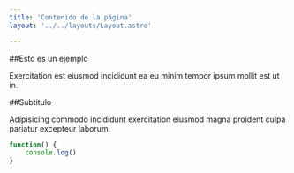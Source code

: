 ```yaml
---
title: 'Contenido de la página'
layout: '../../layouts/Layout.astro'

---
```



##Esto es un ejemplo 

Exercitation est eiusmod incididunt ea eu minim tempor ipsum mollit est ut in.

##Subtitulo 

Adipisicing commodo incididunt exercitation eiusmod magna proident culpa pariatur excepteur laborum.

``` javascript
function() {
    console.log()
}

```